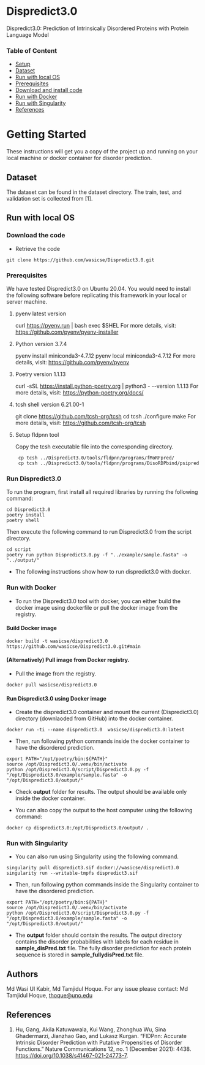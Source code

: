# Dispredict3.0
Dispredict3.0: Prediction of Intrinsically Disordered Proteins with Protein
Language Model

### Table of Content

- [Setup](#getting-started)
- [Dataset](#Dataset)
- [Run with local OS](#Run-with-local-OS)
- [Prerequisites](#Prerequisites)
- [Download and install code](#download-the-code)
- [Run with Docker](#Run-with-Docker)
- [Run with Singularity](#Run-with-Singularity)
- [References](#References) 

# Getting Started
 

These instructions will get you a copy of the project up and running on your local machine or docker container for disorder prediction. 

 ## Dataset
The dataset can be found in the dataset directory. The train, test, and validation set is collected from [1].

## Run with local OS
### Download the code


- Retrieve the code

```
git clone https://github.com/wasicse/Dispredict3.0.git

```

### Prerequisites

We have tested Dispredict3.0 on Ubuntu 20.04. You would need to install the following software before replicating this framework in your local or server machine. 

1. pyenv latest version

    curl https://pyenv.run | bash
    exec $SHEL
    For more details, visit: https://github.com/pyenv/pyenv-installer

1. Python version 3.7.4

    pyenv install miniconda3-4.7.12
    pyenv local miniconda3-4.7.12 
    For more details, visit: https://github.com/pyenv/pyenv

2. Poetry version 1.1.13

    curl -sSL https://install.python-poetry.org | python3 - --version 1.1.13
    For more details, visit: https://python-poetry.org/docs/

3. tcsh  shell version 6.21.00-1

    git clone https://github.com/tcsh-org/tcsh
    cd tcsh
    ./configure
    make
    For more details, visit: https://github.com/tcsh-org/tcsh

3. Setup fldpnn tool

    Copy the tcsh executable file into the corresponding directory.

        cp tcsh ../Dispredict3.0/tools/fldpnn/programs/fMoRFpred/
        cp tcsh ../Dispredict3.0/tools/fldpnn/programs/DisoRDPbind/psipred  

### Run Dispredict3.0

To run the program, first install all required libraries by running the following command:

```
cd Dispredict3.0
poetry install
poetry shell
```

Then execute the following command to run Dispredict3.0 from the script directory.

```
cd script
poetry run python Dispredict3.0.py -f "../example/sample.fasta" -o "../output/"
```

- The following instructions show how to run dispredict3.0 with docker.

### Run with Docker
- To run the Dispredict3.0 tool with docker, you can either build the docker image using dockerfile or pull the docker image from the registry.
#### Build Docker image 

```
docker build -t wasicse/dispredict3.0 https://github.com/wasicse/Dispredict3.0.git#main    
```
 #### (Alternatively) Pull image from Docker registry.

- Pull the image from the registry.
 ```
docker pull wasicse/dispredict3.0
```
#### Run Dispredict3.0 using Docker image
- Create the dispredict3.0 container and mount the current (Dispredict3.0) directory (downlaoded from GitHub) into the docker container.

```
docker run -ti --name dispredict3.0  wasicse/dispredict3.0:latest
```

- Then, run following python commands inside the docker container to have the disordered prediction.

```
export PATH="/opt/poetry/bin:${PATH}"
source /opt/Dispredict3.0/.venv/bin/activate
python /opt/Dispredict3.0/script/Dispredict3.0.py -f "/opt/Dispredict3.0/example/sample.fasta" -o "/opt/Dispredict3.0/output/"
```

- Check **output** folder for results. The output should be available only inside the docker container. 

- You can also copy the output to the host computer using the following command:

```
docker cp dispredict3.0:/opt/Dispredict3.0/output/ .
```
### Run with Singularity 

- You can also run using Singularity using the following command.

```
singularity pull dispredict3.sif docker://wasicse/dispredict3.0
singularity run --writable-tmpfs dispredict3.sif
```
- Then, run following python commands inside the Singularity container to have the disordered prediction.

```
export PATH="/opt/poetry/bin:${PATH}"
source /opt/Dispredict3.0/.venv/bin/activate
python /opt/Dispredict3.0/script/Dispredict3.0.py -f "/opt/Dispredict3.0/example/sample.fasta" -o "/opt/Dispredict3.0/output/"
```

- The **output** folder should contain the results. The output directory contains the disorder probabilities with labels for each residue in **sample_disPred.txt** file. The fully disorder prediction for each protein sequence is stored in **sample_fullydisPred.txt** file.

## Authors

Md Wasi Ul Kabir, Md Tamjidul Hoque. For any issue please contact: Md Tamjidul Hoque, thoque@uno.edu 

## References

1. Hu, Gang, Akila Katuwawala, Kui Wang, Zhonghua Wu, Sina Ghadermarzi, Jianzhao Gao, and Lukasz Kurgan. “FlDPnn: Accurate Intrinsic Disorder Prediction with Putative Propensities of Disorder Functions.” Nature Communications 12, no. 1 (December 2021): 4438. https://doi.org/10.1038/s41467-021-24773-7.




